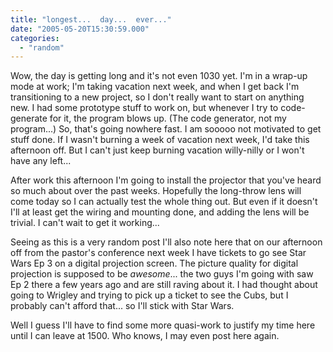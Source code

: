 ```yaml
---
title: "longest...  day...  ever..."
date: "2005-05-20T15:30:59.000"
categories: 
  - "random"
---
```


Wow, the day is getting long and it's not even 1030 yet. I'm in a wrap-up mode at work; I'm taking vacation next week, and when I get back I'm transitioning to a new project, so I don't really want to start on anything new. I had some prototype stuff to work on, but whenever I try to code-generate for it, the program blows up. (The code generator, not my program...) So, that's going nowhere fast. I am sooooo not motivated to get stuff done. If I wasn't burning a week of vacation next week, I'd take this afternoon off. But I can't just keep burning vacation willy-nilly or I won't have any left...

After work this afternoon I'm going to install the projector that you've heard so much about over the past weeks. Hopefully the long-throw lens will come today so I can actually test the whole thing out. But even if it doesn't I'll at least get the wiring and mounting done, and adding the lens will be trivial. I can't wait to get it working...

Seeing as this is a very random post I'll also note here that on our afternoon off from the pastor's conference next week I have tickets to go see Star Wars Ep 3 on a digital projection screen. The picture quality for digital projection is supposed to be _awesome_... the two guys I'm going with saw Ep 2 there a few years ago and are still raving about it. I had thought about going to Wrigley and trying to pick up a ticket to see the Cubs, but I probably can't afford that... so I'll stick with Star Wars.

Well I guess I'll have to find some more quasi-work to justify my time here until I can leave at 1500. Who knows, I may even post here again.
